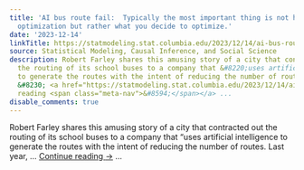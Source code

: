 ```yaml
---
title: 'AI bus route fail:  Typically the most important thing is not how you do the
  optimization but rather what you decide to optimize.'
date: '2023-12-14'
linkTitle: https://statmodeling.stat.columbia.edu/2023/12/14/ai-bus-route-fail-typically-the-most-important-thing-is-not-how-you-do-the-optimization-but-rather-what-you-decide-to-optimize/
source: Statistical Modeling, Causal Inference, and Social Science
description: Robert Farley shares this amusing story of a city that contracted out
  the routing of its school buses to a company that &#8220;uses artificial intelligence
  to generate the routes with the intent of reducing the number of routes. Last year,
  &#8230; <a href="https://statmodeling.stat.columbia.edu/2023/12/14/ai-bus-route-fail-typically-the-most-important-thing-is-not-how-you-do-the-optimization-but-rather-what-you-decide-to-optimize/">Continue
  reading <span class="meta-nav">&#8594;</span></a> ...
disable_comments: true
---
```

Robert Farley shares this amusing story of a city that contracted out the routing of its school buses to a company that &#8220;uses artificial intelligence to generate the routes with the intent of reducing the number of routes. Last year, &#8230; <a href="https://statmodeling.stat.columbia.edu/2023/12/14/ai-bus-route-fail-typically-the-most-important-thing-is-not-how-you-do-the-optimization-but-rather-what-you-decide-to-optimize/">Continue reading <span class="meta-nav">&#8594;</span></a> ...